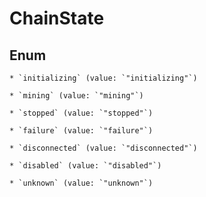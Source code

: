 
# ChainState

## Enum


    * `initializing` (value: `"initializing"`)

    * `mining` (value: `"mining"`)

    * `stopped` (value: `"stopped"`)

    * `failure` (value: `"failure"`)

    * `disconnected` (value: `"disconnected"`)

    * `disabled` (value: `"disabled"`)

    * `unknown` (value: `"unknown"`)



